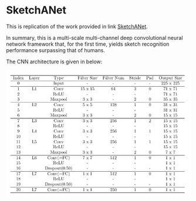 # SketchANet

This is replication of the work provided in link [SketchANet](https://arxiv.org/abs/1501.07873).

In summary, this is a multi-scale multi-channel deep convolutional neural network framework that, for the first time, yields sketch recognition performance surpassing that of humans.

The CNN architecture is given in below:

![Network architecture](https://github.com/Kurmich/SketchANet/blob/master/cnn_architecture.png)
